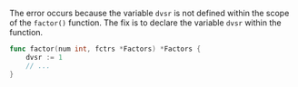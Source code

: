 The error occurs because the variable `dvsr` is not defined within the scope of the `factor()` function. The fix is to declare the variable `dvsr` within the function.

```go
func factor(num int, fctrs *Factors) *Factors {
	dvsr := 1
	// ...
}
```
